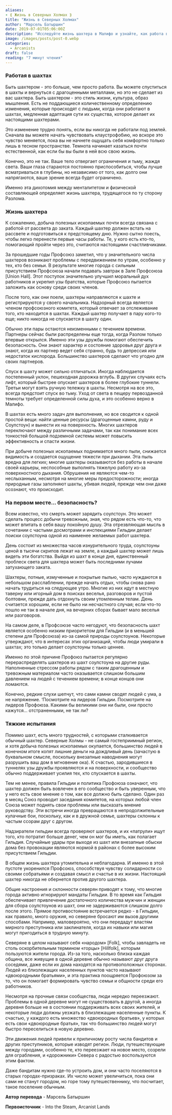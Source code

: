 ```yaml
---
aliases: 
- ⟪ Жизнь в Северных Холмах ⟫
title: "Жизнь в Северных Холмах"
author: "Марсель Батыршин"
date: 2019-07-01T05:06:00Z
description: "Исследуйте жизнь шахтера в Малифо и узнайте, как работа в шахте выходит за рамки обычной работы. От адаптации к замкнутому пространству и темноте до опоры на поддержку сообщества — шахтерство становится образом жизни. | Malifaux лор"
image: /images/posts/post-0.webp
categories: 
  - Arcanists
draft: false
reading: "7 минут чтения"
---
```


### Работая в шахтах

Быть шахтером - это больше, чем просто работа. Вы можете спуститься в шахты и вернуться с драгоценными металлами, но это не сделает из вас шахтера. Быть шахтером - это стиль жизни, культура, образ мышления. Есть не поддающиеся количественному определению изменения, которые происходят с людьми, когда они работают в шахтах, медленная адаптация сути их существа, которое делает их настоящими шахтерами.

Это изменение трудно понять, если вы никогда не работали под землей. Сначала вы можете начать чувствовать клаустрофобию, но вскоре это чувство меняется, пока вы не начнете ощущать себя комфортно только лишь в тесном пространстве. Темнота начинает казаться почти естественной, как если бы вы были в ней всю свою жизнь.

Конечно, это не так. Ваше тело отвергает ограничения и тьму, жаждя света. Ваши глаза стараются постоянно приспособиться, чтобы лучше всматриваться в глубины, но независимо от того, как долго они напрягаются, ваше зрение всегда будет ограничено.

Именно эта дихотомия между менталитетом и физической составляющей определяет жизнь шахтера, трудящегося по ту сторону Разлома.

### Жизнь шахтера

К сожалению, добыча полезных ископаемых почти всегда связана с работой от рассвета до заката. Каждый шахтер должен встать на рассвете и подготовиться к предстоящему дню. Нужно сытно поесть, чтобы легко перенести первые часы работы. Те, у кого есть кто-то, помогающий пройти через это, считаются настоящими счастливчиками.

За прошедшие годы Профсоюз заметил, что у значительного числа шахтеров возникают проблемы с передвижением по утрам, особенно у тех, кто без семьи. В результате многие города с сильным присутствием Профсоюза начали подавать завтрак в Зале Профсоюза [Union Hall]. Этот поступок значительно улучшил моральный дух работников и укрепил узы братства, которые Профсоюз пытается заложить как основу среди своих членов.

После того, как они поели, шахтеры направляются к шахте и регистрируются у своего начальника. Надзорный всегда является членом профсоюзного комитета, который отвечает за отслеживание того, кто находится в шахтах. Каждый шахтер получает в пару кого-то еще; никто никогда не спускается в шахту один.

Обычно эти пары остаются неизменными с течением времени. Партнеры сейчас были распределены еще тогда, когда Разлом только впервые открылся. Именно эти узы дружбы помогают обеспечить безопасность. Они знают характер и состояние здоровья друг друга и знают, когда их партнер ведет себя странно, будь то депрессия или недостаток кислорода. Большинство шахтеров сделают что угодно для своих партнеров.

Спуск в шахту может сильно отличаться. Иногда наблюдается постепенный уклон, пешеходная дорожка вглубь. В других случаях есть лифт, который быстрее опускает шахтеров в более глубокие туннели. Третьи могут взять ручную тележку в шахты. Несмотря на все это, всегда предстоит спуск во тьму. Уход от света в пещеру первозданной темноты требует определенной силы духа, и это особенно верно в Малифо.

В шахтах есть много задач для выполнения, но все сводится к одной простой вещи: найти ценные ресурсы (драгоценные камни, руду и Соулстоун) и вынести их на поверхность. Многих шахтеров переключают между различными задачами, так как понимание всех тонкостей большой подземной системы может повысить эффективность и спасти жизни.

При добыче полезных ископаемых поднимается много пыли, снижается видимость и создается ощущение тяжести при дыхании. Эта пыль вредна для легких; многие шахтеры оказываются без работы в начале своей карьеры, неспособные выполнять тяжелую работу из-за поверхностного дыхания. Обрушения не являются чем-то неслыханным, несмотря на многие меры предосторожности; иногда природные газы заполняют шахты, убивая людей, прежде чем они даже осознают, что происходит.

### На первом месте... безопасность?

Всем известно, что смерть может зарядить соулстоун. Это может сделать процесс добычи тревожным, зная, что рядом есть что-то, что может впитать в себя вашу покойную душу. Эта отрезвляющая мысль в сочетании с частыми досмотрами и инспекциями Гильдии делает поиски соулстоуна одной из наименее желаемых работ шахтера.

День состоит из множества часов изнурительного труда, соулстоуны ценой в тысячи скрипов лежат на земле, а каждый шахтер может лишь видеть эти богатства. Выйдя из шахт в конце дня, единственный проблеск света для шахтера может быть последними лучами затухающего заката.

Шахтеры, потные, измученные и покрытые пылью, часто нуждаются в небольшом расслаблении, прежде начать отдых, чтобы снова рано начать трудиться на следующее утро. Многие из них идут в местную таверну или игорный дом в поисках веселья, разговоров и пустой болтовни, прежде дать отдохнуть своим утомленным телам. День считается хорошим, если не было ни несчастного случая; если что-то пошло не так в начале дня, на вечерних сборах бывает мало веселья или разговоров.

На самом деле, в Профсоюзе часто негодуют, что безопасность шахт является особенно низким приоритетом для Гильдии (и в меньшей степени для Профсоюза) из-за самой природы соулстоунов. Некоторые утверждают, что в интересах этих организаций, чтобы люди умирали в шахтах; это только делает соулстоуны только ценнее.

Именно по этой причине Профоюз пытается регулярно перераспределять шахтеров из шахт соулстоуна на другие руды. Наполненные стрессом работы рядом с таким драгоценным и тревожным материалом часто оказывается слишком большим давлением на людей с течением времени; в конце концов они ломаются.

Конечно, редкие слухи шепчут, что сами камни сводят людей с ума, а не напряжение. ‘Посмотрите на лидеров Гильдии. Посмотрите на лидеров Профоюза. Какими бы великими они ни были, они просто кажутся... отстраненными, не так ли?

### Тяжкие испытания

Помимо шахт, есть много трудностей, с которыми сталкивается обычный шахтер. Северные Холмы - не самый гостеприимный регион, и хотя добыча полезных ископаемых окупается, большинство людей в конечном итоге копят лишние деньги на дождливый день (зачастую в буквальном смысле, поскольку внезапные наводнения могут разрушить ваш дом в мгновение ока). К счастью, зародившиеся в туннелях узы дружбы проявляются и на поверхности, и сообщество обычно поддерживает усилия тех, кто спускается в шахты.

Тем не менее, правила Гильдии и политика Профоюза означают, что шахтер должен быть вовлечен в его сообщество и быть уверенным, что у него есть свое мнение о том, как все должно быть сделано. Один раз в месяц Союз проводит заседания комитетов, на которых любой член Союза может поднять свои проблемы или высказать мнение руководству. Эти встречи иногда превращаются в непродолжительные кулачные бои, поскольку, как и в дружной семье, шахтеры склонны к частым ссорам друг с другом.

Надзиратели гильдии всегда проверяют шахтеров, и их «патрули» ищут того, кто потратит больше денег, чем он мог бы иметь, как полагает Гильдия. Случайные удары при выходе из шахт или внезапные обыски дома без провокации являются нормой в районах с более высоким присутствием Гильдии.

В общем жизнь шахтера утомительна и неблагодарна. И именно в этой пустоте укоренился Профсоюз, способствуя чувству солидарности со своими собратьями и создавая смысл и счастье в их жизни. Настоящий шахтер никогда не обернется против другого шахтера.

Общие настроения и склонности северян приводят к тому, что многие города активно игнорируют мандаты Гильдии. В то время как Гильдия обеспечивает привлечение достаточного количества мужчин и женщин для сбора соулстоунов из шахт, они не задерживаются слишком долго после этого. Прямое противостояние встречается редко - в Гильдии, как правило, много оружия, но северяне бросают им вызов другими способами. Например, маловероятно, что они передадут властям мирного преступника или заклинателя, когда их навыки или магия могут пригодиться в трудную минуту.

Северяне в целом называют себя «народом» [Folk], чтобы завладеть не столь оскорбительным термином «горцы» [Hillfolk], которым пользуются жители города. Из-за того, насколько близка каждая община, все живущие в одной деревне обычно называют друг друга соседями, даже если их дома находятся на противоположных сторонах. Людей из близлежащих населенных пунктов часто называют «двоюродными братьями», и эта практика поощряется Профоюзом за то, что он помогает формировать чувство семьи и общности среди его работников.

Несмотря на прочные связи сообщества, люди нередко переезжают. Проблемы в одной деревне могут не существовать в другой, а иногда деревня больше не в состоянии поддерживать всех своих жителей, и некоторые люди должны уезжать в близлежащие населенные пункты. К счастью, у каждого есть множество «двоюродных братьев», у которых есть свои «двоюродные братья», так что большинство людей могут быстро переселиться в новую деревню.

Эти движения людей привели к приличному росту числа бандитов и других преступников, которые изводят регион. Люди, путешествующие между городами, особенно те, кто переезжает на новое место, созрели для ограбления, и «дорожники» Севера с радостью воспользуются этим фактом.

Даже бандитам нужно где-то устроить дом, и они часто поселяются в старых городах-призраках. Их число может увеличиться, пока они сами не станут городом, но горе тому путешественнику, что посчитает, такое поселение обычным.



**Автор перевода** - Марсель Батыршин

**Первоисточник** - Into the Steam, Arcanist Lands